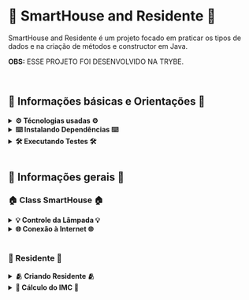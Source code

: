 # 🏡 SmartHouse and Residente 🏡

SmartHouse and Residente é um projeto focado em praticar os tipos de dados e na criação de métodos e constructor em Java.

<strong>OBS:</strong> ESSE PROJETO FOI DESENVOLVIDO NA TRYBE.

<br>

## 📑 Informações básicas e Orientações 📑

<details>
  <summary><strong>⚙️ Técnologias usadas ⚙️</strong></summary><br>
  
  * Java;
  * Maven;
  * Eslint.
</details>

<details>
  <summary><strong>⌨️ Instalando Dependências ⌨️</strong></summary><br>
  
  Execute:  `npm install`
</details>

<details>
  <summary><strong>🛠 Executando Testes 🛠</strong></summary><br>
  
  Para executar todos os testes basta rodar o comando: `mvn test`
  
  Para executar apenas uma classe de testes: `mvn test -Dtest="TestClassName"`
</details>

<br>

## 👥 Informações gerais 👥

### 🏠 Class SmartHouse 🏠

<details>
  <summary><strong>💡 Controle da Lâmpada	💡</strong></summary><br>
  
  1 - Criei um atributo chamado `lampada` do tipo `boolean` para classificar se a lampada está ligada ou apagada;
  
  2 - Para mudar o estado da lampada, utilizei dois métodos: `ligarLampada` e `desligarLampada`;

  3 - Para verificar o estado da lampada, basta chamar o método `isLampadaLigada` que retornará `true` ou `false`. 

</details>

<details>
  <summary><strong>🌐 Conexão à Internet	🌐</strong></summary><br>
  
  1 - Criei um método chamado `conectarInternet` que irá receber o atributo `connectionRate` do tipo `double` e deverá retornar `true`ou `false`;
  
  2 - Para o atributo `connectionRate` ser true, a taxa de conexão deverá ser maior que 0.5, indicando uma conexão bem-sucedida;

  3 - Caso o atributo `connectionRate` for menor ou igual a 0.5, o método deve retornar false, indicando que a conexão falhou.

</details>

<br>

### 👤 Residente 👤

<details>
  <summary><strong>🫂 Criando Residente	🫂</strong></summary><br>
  
  1 - Criei vários atributos chamados: `nome` do tipo `String`, `idade` do tipo `int`, `peso` do tipo `double` e `altura` do tipo `double`;
  
  2 - Criei um constructor para receber os valores do atributos e assim, poder ser acessado.

</details>

<details>
  <summary><strong>🧮 Cálculo do IMC	🧮</strong></summary><br>
  
  1 - Criei um método chamado `calcularImc` que deverá retornar um `double` com o resultado do cálculo do IMC do residente;
  
  2 - Para fazer o cálculo, precisei descobrir o resultado da `alturaAoQuadrado`. Ou seja, multipliquei `altura` pela `altura`;

  3 - Após descobrir o valor de `alturaAoQuadrado`, dividi `peso` por `alturaAoQuadrado`.

</details>

